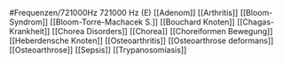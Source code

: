 #Frequenzen/721000Hz
721000 Hz (E)
[[Adenom]]
[[Arthritis]]
[[Bloom-Syndrom]]
[[Bloom-Torre-Machacek S.]]
[[Bouchard Knoten]]
[[Chagas-Krankheit]]
[[Chorea Disorders]]
[[Chorea]]
[[Choreiformen Bewegung]]
[[Heberdensche Knoten]]
[[Osteoarthritis]]
[[Osteoarthrose deformans]]
[[Osteoarthrose]]
[[Sepsis]]
[[Trypanosomiasis]]